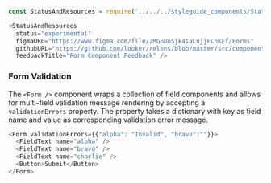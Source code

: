 ```js noeditor
const StatusAndResources = require('../../../styleguide_components/StatusAndResources').StatusAndResources;

<StatusAndResources
  status="experimental"
  figmaURL="https://www.figma.com/file/2MG6DoSjk4IaLnjjFCnKFf/Forms"
  githubURL="https://github.com/looker/relens/blob/master/src/components/Form/Form.tsx"
  feedbackTitle="Form Component Feedback" />
```

### Form Validation

The `<Form />` component wraps a collection of field components and allows for multi-field validation message rendering by accepting a `validationErrors` property. The property takes a dictionary with key as field name and value as corresponding validation error message.

```js
<Form validationErrors={{"alpha": "Invalid", "bravo":""}}>
  <FieldText name="alpha" />
  <FieldText name="bravo" />
  <FieldText name="charlie" />
  <Button>Submit</Button>
</Form>
```
